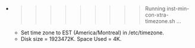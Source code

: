 * >>>>>>>>> Running inst-min-con-xtra-timezone.sh ...
  * Set time zone to EST (America/Montreal) in /etc/timezone.
  * Disk size = 1923472K. Space Used = 4K.

